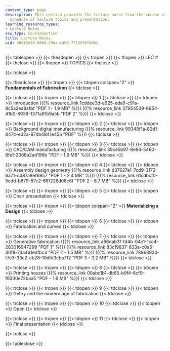 ```yaml
---
content_type: page
description: This section provides the lecture notes from the course along with the
  schedule of lecture topics and presentation.
learning_resource_types:
- Lecture Notes
ocw_type: CourseSection
title: Lecture Notes
uid: 40615e59-88b5-296a-c408-7713576f0db1
---
```


{{< tableopen >}}
{{< theadopen >}}
{{< tropen >}}
{{< thopen >}}
LEC #
{{< thclose >}}
{{< thopen >}}
TOPICS
{{< thclose >}}

{{< trclose >}}

{{< theadclose >}}
{{< tropen >}}
{{< tdopen colspan="2" >}}
**Fundamentals of Fabrication**
{{< tdclose >}}

{{< trclose >}}
{{< tropen >}}
{{< tdopen >}}
1
{{< tdclose >}}
{{< tdopen >}}
Introduction ({{% resource_link 1cddee3d-e925-eda9-c91a-8c5a2ea8afbf "PDF 1 - 1.9 MB" %}}) ({{% resource_link 27954539-6954-41b0-8938-1371a81b9a5b "PDF 2" %}})
{{< tdclose >}}

{{< trclose >}}
{{< tropen >}}
{{< tdopen >}}
2
{{< tdclose >}}
{{< tdopen >}}
Background digital manufacturing ({{% resource_link 99348f1a-82d1-8474-e32a-874b4841e45a "PDF" %}})
{{< tdclose >}}

{{< trclose >}}
{{< tropen >}}
{{< tdopen >}}
3
{{< tdclose >}}
{{< tdopen >}}
CAD/CAM manufacturing ({{% resource_link 39ce5b97-8e84-5460-8fe1-2068a2ad196b "PDF - 1.9 MB" %}})
{{< tdclose >}}

{{< trclose >}}
{{< tropen >}}
{{< tdopen >}}
4
{{< tdclose >}}
{{< tdopen >}}
Assembly design geometry ({{% resource_link d37627e1-7cd9-3172-6a71-c487a8ef6957 "PDF 1 - 2.4 MB" %}}) ({{% resource_link 61cdbcf0-5cdd-b679-87c2-661226d08c6f "PDF 2 - 8.7 MB" %}})
{{< tdclose >}}

{{< trclose >}}
{{< tropen >}}
{{< tdopen >}}
5
{{< tdclose >}}
{{< tdopen >}}
Chair presentation
{{< tdclose >}}

{{< trclose >}}
{{< tropen >}}
{{< tdopen colspan="2" >}}
**Materializing a Design**
{{< tdclose >}}

{{< trclose >}}
{{< tropen >}}
{{< tdopen >}}
6
{{< tdclose >}}
{{< tdopen >}}
Fabrication and curved
{{< tdclose >}}

{{< trclose >}}
{{< tropen >}}
{{< tdopen >}}
7
{{< tdclose >}}
{{< tdopen >}}
Generative fabrication ({{% resource_link a66dab3f-fd4b-04c1-1cc4-283016947299 "PDF 1" %}}) ({{% resource_link 83c19837-833a-c0a5-40f8-7da461edfbc3 "PDF 2 - 1.5 MB" %}}) ({{% resource_link 78963924-f7e3-33c2-cb28-10dfd3cba712 "PDF 3 - 3.2 MB" %}})
{{< tdclose >}}

{{< trclose >}}
{{< tropen >}}
{{< tdopen >}}
8
{{< tdclose >}}
{{< tdopen >}}
Printing houses ({{% resource_link 00abc1b1-db65-b9f4-6cf9-f6330e72baa5 "PDF - 1.6 MB" %}})
{{< tdclose >}}

{{< trclose >}}
{{< tropen >}}
{{< tdopen >}}
9
{{< tdclose >}}
{{< tdopen >}}
Gehry and the modern age of fabrication
{{< tdclose >}}

{{< trclose >}}
{{< tropen >}}
{{< tdopen >}}
10
{{< tdclose >}}
{{< tdopen >}}
Open
{{< tdclose >}}

{{< trclose >}}
{{< tropen >}}
{{< tdopen >}}
11
{{< tdclose >}}
{{< tdopen >}}
Final presentation
{{< tdclose >}}

{{< trclose >}}

{{< tableclose >}}